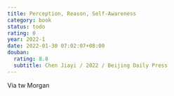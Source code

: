 ```yaml
---
title: Perception, Reason, Self-Awareness
category: book
status: todo
rating: 0
year: 2022-1
date: 2022-01-30 07:02:07+08:00
douban:
  rating: 8.8
  subtitle: Chen Jiayi / 2022 / Beijing Daily Press
---
```


Via tw Morgan
